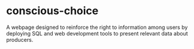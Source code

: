 # conscious-choice
A webpage designed to reinforce the right to information among users by deploying SQL and web development tools to present relevant data about producers. 
